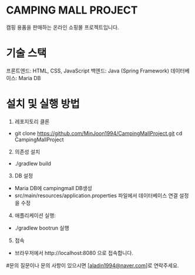 # CAMPING MALL PROJECT

캠핑 용품을 판매하는 온라인 쇼핑몰 프로젝트입니다.

# 기술 스택

프론트엔드: HTML, CSS, JavaScript
백엔드: Java (Spring Framework)
데이터베이스: Maria DB

# 설치 및 실행 방법

1. 레포지토리 클론
  -  git clone https://github.com/MinJoon1994/CampingMallProject.git
     cd CampingMallProject

2. 의존성 설치
  - ./gradlew build

3. DB 설정
  - Maria DB에 campingmall DB생성
  - src/main/resources/application.properties 파일에서 데이터베이스 연결 설정을 수정

4. 애플리케이션 실행:
  - ./gradlew bootrun 실행

5. 접속
  - 브라우저에서 http://localhost:8080 으로 접속합니다.

#문의
질문이나 문의 사항이 있으시면 [aladin1994@naver.com]로 연락주세요.



